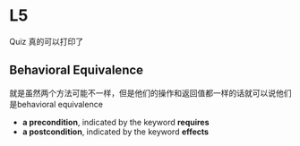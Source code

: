# L5

Quiz 真的可以打印了

## **Behavioral Equivalence**

就是虽然两个方法可能不一样，但是他们的操作和返回值都一样的话就可以说他们是behavioral equivalence

- **a precondition**, indicated by the keyword **requires**
- **a postcondition**, indicated by the keyword **effects**

